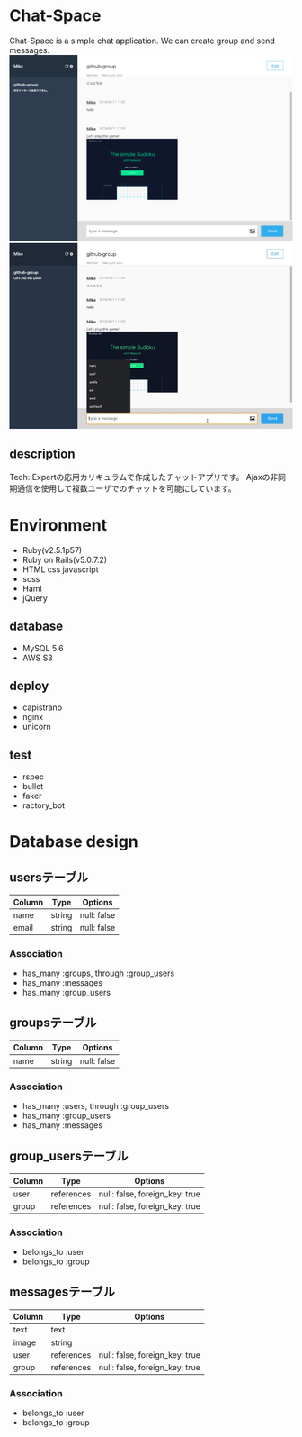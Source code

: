# Chat-Space
Chat-Space is a simple chat application.
We can create group and send messages.
![スクリーンショット](https://github.com/ratovia/chat-space/blob/readme-images/スクリーンショット%202019-06-11%2017.03.30.png "a")
![スクリーンショット2](https://github.com/ratovia/chat-space/blob/readme-images/75b1e9ee120dae23740eece10e5922ea.gif "スクリーンショット2")
## description
Tech::Expertの応用カリキュラムで作成したチャットアプリです。
Ajaxの非同期通信を使用して複数ユーザでのチャットを可能にしています。

# Environment
- Ruby(v2.5.1p57)
- Ruby on Rails(v5.0.7.2)
- HTML css javascript
- scss
- Haml
- jQuery
## database
- MySQL 5.6
- AWS S3

## deploy
- capistrano
- nginx
- unicorn
## test
- rspec
- bullet
- faker
- ractory_bot

# Database design

## usersテーブル
|Column|Type|Options|
|------|----|-------|
|name|string|null: false|
|email|string|null: false|

### Association
- has_many :groups, through :group_users
- has_many :messages
- has_many :group_users


## groupsテーブル
|Column|Type|Options|
|------|----|-------|
|name|string|null: false|

### Association
- has_many :users, through :group_users
- has_many :group_users
- has_many :messages

## group_usersテーブル
|Column|Type|Options|
|------|----|-------|
|user|references|null: false, foreign_key: true|
|group|references|null: false, foreign_key: true|

### Association
- belongs_to :user
- belongs_to :group

## messagesテーブル
|Column|Type|Options|
|------|----|-------|
|text|text||
|image|string||
|user|references|null: false, foreign_key: true|
|group|references|null: false, foreign_key: true|

### Association
- belongs_to :user
- belongs_to :group
